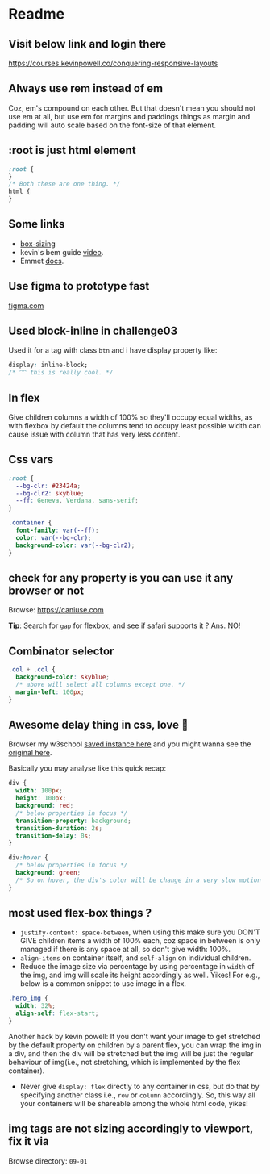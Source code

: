 # Readme

## Visit below link and login there

<https://courses.kevinpowell.co/conquering-responsive-layouts>

## Always use rem instead of em

Coz, em's compound on each other. But that doesn't mean you should not use em at all, but use em for margins and paddings things as margin and padding will auto scale based on the
font-size of that element.

## :root is just html element

```css
:root {
}
/* Both these are one thing. */
html {
}
```

## Some links

- [box-sizing](https://youtu.be/WlGQdgy-M6w)
- kevin's bem guide [video](https://youtu.be/SLjHSVwXYq4).
- Emmet [docs](https://docs.emmet.io/).

## Use figma to prototype fast

[figma.com](https://www.figma.com/)

## Used block-inline in challenge03

Used it for a tag with class `btn` and i have display property like:

```css
display: inline-block;
/* ^^ this is really cool. */
```

## In flex

Give children columns a width of 100% so they'll occupy equal widths, as with flexbox by default the columns tend to occupy least possible width can cause issue with column that
has very less content.

## Css vars

```css
:root {
  --bg-clr: #23424a;
  --bg-clr2: skyblue;
  --ff: Geneva, Verdana, sans-serif;
}

.container {
  font-family: var(--ff);
  color: var(--bg-clr);
  background-color: var(--bg-clr2);
}
```

## check for any property is you can use it any browser or not

Browse: https://caniuse.com

**Tip**: Search for `gap` for flexbox, and see if safari supports it ? Ans. NO!

## Combinator selector

```css
.col + .col {
  background-color: skyblue;
  /* above will select all columns except one. */
  margin-left: 100px;
}
```

## Awesome delay thing in css, love 🏩

Browser my w3school [saved instance here](https://www.w3schools.com/code/tryit.asp?filename=GPBKMEJQZWQZ) and you might wanna see the
[original here](https://www.w3schools.com/cssref/css3_pr_transition-delay.asp).

Basically you may analyse like this quick recap:

```css
div {
  width: 100px;
  height: 100px;
  background: red;
  /* below properties in focus */
  transition-property: background;
  transition-duration: 2s;
  transition-delay: 0s;
}

div:hover {
  /* below properties in focus */
  background: green;
  /* So on hover, the div's color will be change in a very slow motion manner(time taken would be 2s, and the delay would be 0s, yo!) */
}
```

## most used flex-box things ?

- `justify-content: space-between`, when using this make sure you DON'T GIVE children items a width of 100% each, coz space in between is only managed if there is any space at all,
  so don't give width: 100%.
- `align-items` on container itself, and `self-align` on individual children.
- Reduce the image size via percentage by using percentage in `width` of the img, and img will scale its height accordingly as well. Yikes! For e.g., below is a common snippet to
  use image in a flex.

```css
.hero_img {
  width: 32%;
  align-self: flex-start;
}
```

Another hack by kevin powell: If you don't want your image to get stretched by the default property on children by a parent flex, you can wrap the img in a div, and then the div
will be stretched but the img will be just the regular behaviour of img(i.e., not stretching, which is implemented by the flex container).

- Never give `display: flex` directly to any container in css, but do that by specifying another class i.e., `row` or `column` accordingly. So, this way all your containers will be
  shareable among the whole html code, yikes!

## img tags are not sizing accordingly to viewport, fix it via

Browse directory: `09-01`
